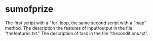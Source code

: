 # sumofprize
The first script with a "for' loop, the same second script with a "map" method. 
The description the features of input/output in the file "thefeatures.txt." The description of task in the file "theconditions.txt". 
